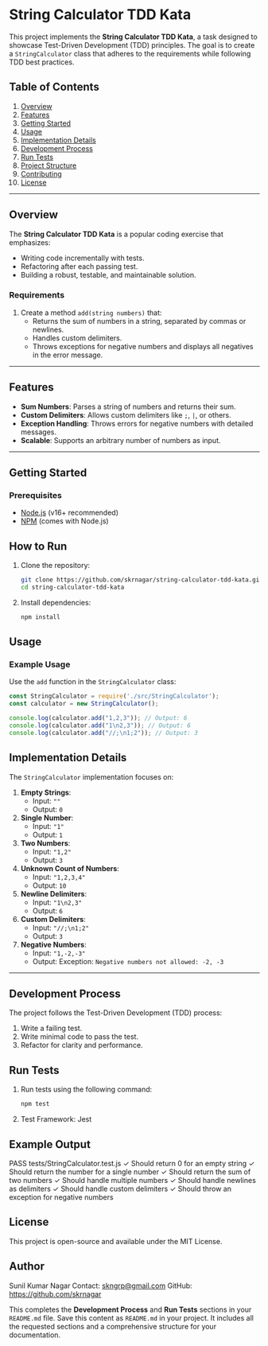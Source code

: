 # String Calculator TDD Kata

This project implements the **String Calculator TDD Kata**, a task designed to showcase Test-Driven Development (TDD) principles. The goal is to create a `StringCalculator` class that adheres to the requirements while following TDD best practices.

## Table of Contents

1. [Overview](#overview)
2. [Features](#features)
3. [Getting Started](#getting-started)
4. [Usage](#usage)
5. [Implementation Details](#implementation-details)
6. [Development Process](#development-process)
7. [Run Tests](#run-tests)
8. [Project Structure](#project-structure)
9. [Contributing](#contributing)
10. [License](#license)

---

## Overview

The **String Calculator TDD Kata** is a popular coding exercise that emphasizes:
- Writing code incrementally with tests.
- Refactoring after each passing test.
- Building a robust, testable, and maintainable solution.

### Requirements
1. Create a method `add(string numbers)` that:
   - Returns the sum of numbers in a string, separated by commas or newlines.
   - Handles custom delimiters.
   - Throws exceptions for negative numbers and displays all negatives in the error message.

---

## Features

- **Sum Numbers**: Parses a string of numbers and returns their sum.
- **Custom Delimiters**: Allows custom delimiters like `;`, `|`, or others.
- **Exception Handling**: Throws errors for negative numbers with detailed messages.
- **Scalable**: Supports an arbitrary number of numbers as input.

---

## Getting Started

### Prerequisites

- [Node.js](https://nodejs.org/) (v16+ recommended)
- [NPM](https://www.npmjs.com/) (comes with Node.js)
  
## How to Run
1. Clone the repository:
   ```bash
   git clone https://github.com/skrnagar/string-calculator-tdd-kata.git
   cd string-calculator-tdd-kata
2. Install dependencies:
   ```bash
   npm install

## Usage

### Example Usage

Use the `add` function in the `StringCalculator` class:

   ```javascript
   const StringCalculator = require('./src/StringCalculator');
   const calculator = new StringCalculator();
   
   console.log(calculator.add("1,2,3")); // Output: 6
   console.log(calculator.add("1\n2,3")); // Output: 6
   console.log(calculator.add("//;\n1;2")); // Output: 3
   ```

## Implementation Details

The `StringCalculator` implementation focuses on:
1. **Empty Strings**:
   - Input: `""`
   - Output: `0`
2. **Single Number**:
   - Input: `"1"`
   - Output: `1`
3. **Two Numbers**:
   - Input: `"1,2"`
   - Output: `3`
4. **Unknown Count of Numbers**:
   - Input: `"1,2,3,4"`
   - Output: `10`
5. **Newline Delimiters**:
   - Input: `"1\n2,3"`
   - Output: `6`
6. **Custom Delimiters**:
   - Input: `"//;\n1;2"`
   - Output: `3`
7. **Negative Numbers**:
   - Input: `"1,-2,-3"`
   - Output: Exception: `Negative numbers not allowed: -2, -3`

---

## Development Process

The project follows the Test-Driven Development (TDD) process:
1. Write a failing test.
2. Write minimal code to pass the test.
3. Refactor for clarity and performance.

## Run Tests

1. Run tests using the following command:
   ```bash
   npm test
2.	Test Framework: Jest

## Example Output

PASS  tests/StringCalculator.test.js
✓ Should return 0 for an empty string
✓ Should return the number for a single number
✓ Should return the sum of two numbers
✓ Should handle multiple numbers
✓ Should handle newlines as delimiters
✓ Should handle custom delimiters
✓ Should throw an exception for negative numbers

## License

This project is open-source and available under the MIT License.

## Author

Sunil Kumar Nagar
Contact: skngrp@gmail.com
GitHub: https://github.com/skrnagar

This completes the **Development Process** and **Run Tests** sections in your `README.md` file.
Save this content as `README.md` in your project. It includes all the requested sections and a comprehensive structure for your documentation.


   
